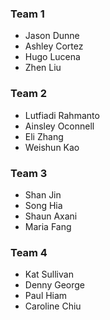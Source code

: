 ### Team 1
- Jason Dunne
- Ashley Cortez
- Hugo Lucena
- Zhen Liu

### Team 2
- Lutfiadi Rahmanto
- Ainsley Oconnell
- Eli Zhang
- Weishun Kao

### Team 3
- Shan Jin
- Song Hia
- Shaun Axani
- Maria Fang

### Team 4
- Kat Sullivan
- Denny George
- Paul Hiam
- Caroline Chiu
